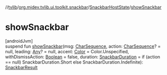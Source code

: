 //[tvlib](../../../index.md)/[org.mjdev.tvlib.ui.toolkit.snackbar](../index.md)/[SnackbarHostState](index.md)/[showSnackbar](show-snackbar.md)

# showSnackbar

[androidJvm]\
suspend fun [showSnackbar](show-snackbar.md)(msg: [CharSequence](https://kotlinlang.org/api/latest/jvm/stdlib/kotlin/-char-sequence/index.html), action: [CharSequence](https://kotlinlang.org/api/latest/jvm/stdlib/kotlin/-char-sequence/index.html)? = null, leading: [Any](https://kotlinlang.org/api/latest/jvm/stdlib/kotlin/-any/index.html)? = null, accent: [Color](https://developer.android.com/reference/kotlin/androidx/compose/ui/graphics/Color.html) = Color.Unspecified, withDismissAction: [Boolean](https://kotlinlang.org/api/latest/jvm/stdlib/kotlin/-boolean/index.html) = false, duration: [SnackbarDuration](../-snackbar-duration/index.md) = if (action == null) SnackbarDuration.Short else SnackbarDuration.Indefinite): [SnackbarResult](../-snackbar-result/index.md)
